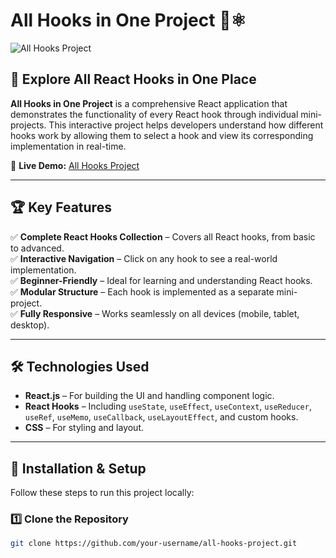 # All Hooks in One Project 🔗⚛️  

![All Hooks Project](https://all-react-hooks-project.netlify.app/preview.png)  

## 🚀 Explore All React Hooks in One Place  

**All Hooks in One Project** is a comprehensive React application that demonstrates the functionality of every React hook through individual mini-projects.
 This interactive project helps developers understand how different hooks work by allowing them to select a hook and view its corresponding implementation in real-time.  

🔗 **Live Demo:** [All Hooks Project](https://all-react-hooks-project.netlify.app/)  

---

## 🏆 Key Features  
✅ **Complete React Hooks Collection** – Covers all React hooks, from basic to advanced.  
✅ **Interactive Navigation** – Click on any hook to see a real-world implementation.  
✅ **Beginner-Friendly** – Ideal for learning and understanding React hooks.  
✅ **Modular Structure** – Each hook is implemented as a separate mini-project.  
✅ **Fully Responsive** – Works seamlessly on all devices (mobile, tablet, desktop).  

---

## 🛠️ Technologies Used  
- **React.js** – For building the UI and handling component logic.  
- **React Hooks** – Including `useState`, `useEffect`, `useContext`, `useReducer`, `useRef`, `useMemo`, `useCallback`, `useLayoutEffect`, and custom hooks.  
- **CSS** – For styling and layout.  

---

## 📌 Installation & Setup  
Follow these steps to run this project locally:  

### 1️⃣ Clone the Repository  
```bash
git clone https://github.com/your-username/all-hooks-project.git
